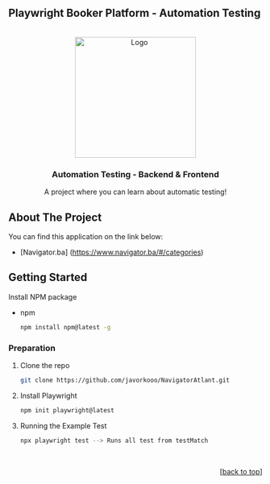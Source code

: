 <div id="top"></div>

## Playwright Booker Platform - Automation Testing


<div id="top"></div>

<br />
<div align="center">
  
<img src="https://pbs.twimg.com/profile_images/1318604600677527552/stk8sqYZ_400x400.png" alt="Logo" width="240" height="240">


  <h3 align="center">Automation Testing - Backend & Frontend</h3>

  <p align="center">
    A project where you can learn about automatic testing!
  </p>
</div>


## About The Project

You can find this application on the link below:
* [Navigator.ba] (https://www.navigator.ba/#/categories)


## Getting Started

Install NPM package
* npm
  ```sh
  npm install npm@latest -g
  ```
### Preparation
1. Clone the repo
   ```sh
   git clone https://github.com/javorkooo/NavigatorAtlant.git
   ```
2. Install Playwright
   ```sh
   npm init playwright@latest
   ```

3. Running the Example Test
   ```sh
   npx playwright test --> Runs all test from testMatch
   ```


<br />
<p align="right">[<a href="#top">back to top</a>]</p>